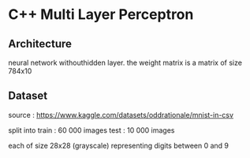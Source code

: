 # C++ Multi Layer Perceptron

## Architecture
neural network withouthidden layer. the weight matrix is a matrix of size 784x10


## Dataset
source : https://www.kaggle.com/datasets/oddrationale/mnist-in-csv

split into 
	train : 60 000 images 
	test : 10 000 images

each of size 28x28 (grayscale)
representing digits between 0 and 9

